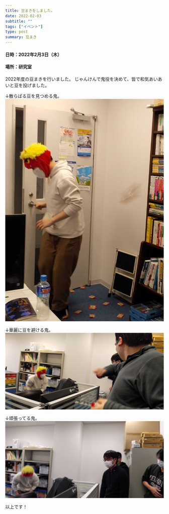 ```yaml
---
title: 豆まきをしました。
date: 2022-02-03
subtitle: ""
tags: ["イベント"]
type: post
summary: 豆まき
---
```



#### 日時：2022年2月3日（木）
#### 場所：研究室

2022年度の豆まきを行いました。
じゃんけんで鬼役を決めて、皆で和気あいあいと豆を投げました。

↓散らばる豆を見つめる鬼。
![](kick.jpg)

↓華麗に豆を避ける鬼。
![](yokeru.jpg)

↓頑張ってる鬼。
![](yokeru2.jpg)

以上です！

<!-- 1. 論文採録バージョン -->
<!-- [第一著者]さんの論文が「[学会フルネーム]」に採録されました。 -->

<!-- [公式Webページ](学会公式ページTopのURL) -->


<!-- 書誌情報。書式はPublicationsを参考。変にコードブロックとかで囲まなくてOK -->


<!-- [年月日]に発表予定 -->



<!-- 2. 論文発表済みバージョン -->
<!-- [第一著者]さんが「[学会フルネーム]」で発表しました。 -->

<!-- [公式Webページ](学会公式ページTopのURL) -->


<!-- 書誌情報。書式はPublicationsを参考。変にコードブロックとかで囲まなくてOK -->


<!-- 3. 論文受賞バージョン -->
<!-- [第一著者]さんの論文が「[学会フルネーム]」で「[受賞名]」を受賞しました -->

<!-- [公式Webページ](学会公式ページTopのURL) -->


<!-- 書誌情報。書式はPublicationsを参考。変にコードブロックとかで囲まなくてOK -->

<!-- 同学会複数名の場合は並べて良い感じにして -->